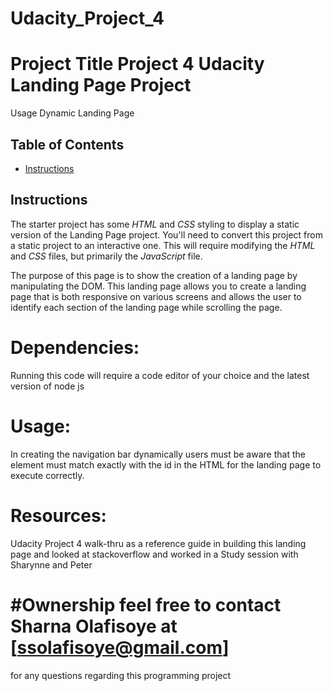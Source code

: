 # Udacity_Project_4

# Project Title Project 4 Udacity Landing Page Project

Usage Dynamic Landing Page

## Table of Contents

* [Instructions](#instructions)

## Instructions

The starter project has some _HTML_ and _CSS_ styling to display a static version of the Landing Page project. You'll need to convert this project from a static project to an interactive one. This will require modifying the _HTML_ and _CSS_ files, but primarily the _JavaScript_ file.

The purpose of this page is to show the creation of a landing page by manipulating the DOM.
This landing page allows you to create a landing page that is both responsive on various screens and allows the user to identify each section of the landing page while scrolling the page. 

# Dependencies:
Running this code will require a code editor of your choice and the latest version of node js

# Usage:
In creating the navigation bar dynamically users must be aware that the element must match exactly with the id in the HTML for the landing page to execute correctly.



# Resources: 

Udacity Project 4 walk-thru as a reference guide in building this landing page and looked at stackoverflow and worked in a Study session with Sharynne and Peter 


# #Ownership feel free to contact Sharna Olafisoye at [ssolafisoye@gmail.com]
for any questions regarding this programming project
